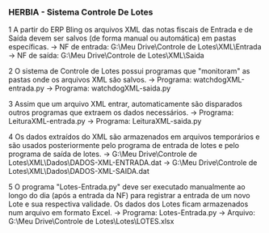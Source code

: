 ### HERBIA - Sistema Controle De Lotes

1 A partir do ERP Bling os arquivos XML das notas fiscais de Entrada e de Saída devem ser salvos (de forma manual ou
automática) em pastas específicas.
→ NF de entrada: G:\Meu Drive\Controle de Lotes\XML\Entrada
→ NF de saída: G:\Meu Drive\Controle de Lotes\XML\Saida

2 O sistema de Controle de Lotes possui programas que "monitoram" as pastas onde os arquivos XML são salvos.
→ Programa: watchdogXML-entrada.py
→ Programa: watchdogXML-saida.py

3 Assim que um arquivo XML entrar, automaticamente são disparados outros programas que extraem os dados necessários.
→ Programa: LeituraXML-entrada.py
→ Programa: LeituraXML-saida.py

4 Os dados extraídos do XML são armazenados em arquivos temporários e são usados posteriormente pelo programa de entrada de lotes e pelo programa de saída de lotes.
→ G:\Meu Drive\Controle de Lotes\XML\Dados\DADOS-XML-ENTRADA.dat
→ G:\Meu Drive\Controle de Lotes\\XML\Dados\DADOS-XML-SAIDA.dat

5 O programa "Lotes-Entrada.py" deve ser executado manualmente ao longo do dia (após a entrada da NF) para registrar a entrada de um
novo Lote e sua respectiva validade.
Os dados dos Lotes ficam armazenados num arquivo em formato Excel. 
→ Programa: Lotes-Entrada.py
→ Arquivo: G:\Meu Drive\Controle de Lotes\Lotes\LOTES.xlsx
